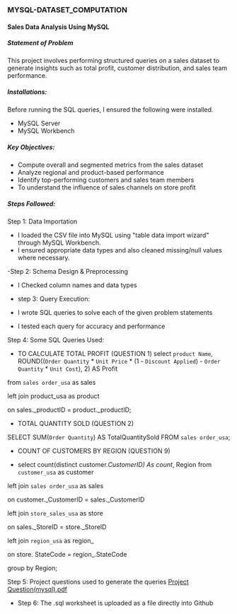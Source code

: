 ### MYSQL-DATASET_COMPUTATION
#### Sales Data Analysis Using MySQL

##### Statement of Problem
This project involves performing structured queries on a sales dataset to generate insights such as total profit, customer distribution, and sales team performance.


##### Installations:
Before running the SQL queries, I  ensured the following were installed.
-	MySQL Server
- MySQL Workbench 

##### Key Objectives:
-	Compute overall and segmented metrics from the sales dataset
-	Analyze regional and product-based performance
-	Identify top-performing customers and sales team members
- To understand the influence of sales channels on store profit

 ##### Steps Followed:

Step 1: 	Data Importation
- I loaded the CSV file into MySQL using "table data import wizard" through MySQL Workbench.
-	I ensured appropriate data types and also cleaned missing/null values where necessary.
 


-Step 2: Schema Design & Preprocessing
- I Checked column names and data types

- step 3: 	Query Execution:
- I wrote SQL queries to solve each of the given problem statements
- I	tested each query for accuracy and performance


Step 4: Some SQL Queries Used:

- TO CALCULATE TOTAL PROFIT (QUESTION 1)
select
 `product Name`, ROUND((`Order Quantity` * `Unit Price` * (1 - `Discount Applied`) - `Order Quantity` * `Unit Cost`), 2) AS Profit  

from `sales order_usa` as sales

left join product_usa as product

on sales._productID = product._productID;


-	TOTAL QUANTITY SOLD (QUESTION 2)


SELECT SUM(`Order Quantity`) AS TotalQuantitySold
FROM `sales order_usa`;

- COUNT OF CUSTOMERS BY REGION (QUESTION 9)

- select count(distinct customer._CustomerID) As count_, Region 
from `customer_usa` as customer

left join `sales order_usa` as sales 

on customer._CustomerID = sales._CustomerID


left join `store_sales_usa` as store

on sales._StoreID = store._StoreID

left join `region_usa` as region_

on store. StateCode = region_.StateCode

group by Region;

Step 5: Project questions used to generate the queries
[Project Question(mysql).pdf](https://github.com/user-attachments/files/20160920/Project.Question.mysql.pdf)

- Step 6: The .sql worksheet is uploaded as a file directly into Github






